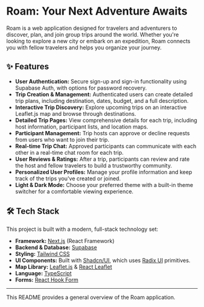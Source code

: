 # Roam: Your Next Adventure Awaits

Roam is a web application designed for travelers and adventurers to discover, plan, and join group trips around the world. Whether you're looking to explore a new city or embark on an expedition, Roam connects you with fellow travelers and helps you organize your journey.

## ✨ Features

- **User Authentication:** Secure sign-up and sign-in functionality using Supabase Auth, with options for password recovery.
- **Trip Creation & Management:** Authenticated users can create detailed trip plans, including destination, dates, budget, and a full description.
- **Interactive Trip Discovery:** Explore upcoming trips on an interactive Leaflet.js map and browse through destinations.
- **Detailed Trip Pages:** View comprehensive details for each trip, including host information, participant lists, and location maps.
- **Participant Management:** Trip hosts can approve or decline requests from users who want to join their trip.
- **Real-time Trip Chat:** Approved participants can communicate with each other in a real-time chat room for each trip.
- **User Reviews & Ratings:** After a trip, participants can review and rate the host and fellow travelers to build a trustworthy community.
- **Personalized User Profiles:** Manage your profile information and keep track of the trips you've created or joined.
- **Light & Dark Mode:** Choose your preferred theme with a built-in theme switcher for a comfortable viewing experience.

## 🛠️ Tech Stack

This project is built with a modern, full-stack technology set:

- **Framework:** [Next.js](https://nextjs.org/) (React Framework)
- **Backend & Database:** [Supabase](https://supabase.io/)
- **Styling:** [Tailwind CSS](https://tailwindcss.com/)
- **UI Components:** Built with [Shadcn/UI](https://ui.shadcn.com/), which uses [Radix UI](https://www.radix-ui.com/) primitives.
- **Map Library:** [Leaflet.js](https://leafletjs.com/) & [React Leaflet](https://react-leaflet.js.org/)
- **Language:** [TypeScript](https://www.typescriptlang.org/)
- **Forms:** [React Hook Form](https://react-hook-form.com/)

---

This README provides a general overview of the Roam application.

